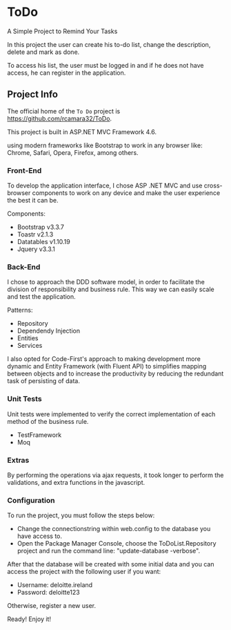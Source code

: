 # ToDo
A Simple Project to Remind Your Tasks

In this project the user can create his to-do list, 
change the description, delete and mark as done.

To access his list, the user must be logged in and 
if he does not have access, he can register in the application.


## Project Info

The official home of the `To Do` project is
https://github.com/rcamara32/ToDo.


This project is built in ASP.NET MVC Framework 4.6.

using modern frameworks like Bootstrap to work in any browser like: 
Chrome, Safari, Opera, Firefox, among others.

### Front-End

To develop the application interface, I chose ASP .NET MVC and use 
cross-browser components to work on any device and make the 
user experience the best it can be.

Components:

* Bootstrap v3.3.7
* Toastr v2.1.3
* Datatables v1.10.19
* Jquery v3.3.1

### Back-End

I chose to approach the DDD software model, in order to facilitate 
the division of responsibility and business rule. 
This way we can easily scale and test the application.

Patterns:

* Repository
* Dependendy Injection
* Entities
* Services


I also opted for Code-First's approach to making development more dynamic 
and Entity Framework (with Fluent API) to simplifies mapping between objects and to increase 
the productivity by reducing the redundant task of persisting of data.

### Unit Tests

Unit tests were implemented to verify the correct implementation 
of each method of the business rule.

* TestFramework
* Moq


### Extras

By performing the operations via ajax requests, 
it took longer to perform the validations, and extra functions in the javascript.


### Configuration

To run the project, you must follow the steps below:

- Change the connectionstring within web.config to the database you have access to.
- Open the Package Manager Console, choose the ToDoList.Repository project and run the command line: "update-database -verbose".


After that the database will be created with some initial data 
and you can access the project with the following user if you want:

* Username: deloitte.ireland
* Password: deloitte123

Otherwise, register a new user.

Ready! Enjoy it!